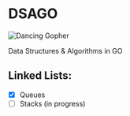 # DSAGO

![Dancing Gopher](https://media.tenor.com/TCMWkxIkF9IAAAAi/dancing-gopher.gif)

Data Structures & Algorithms in GO

## Linked Lists:

- [x] Queues
- [ ] Stacks (in progress)